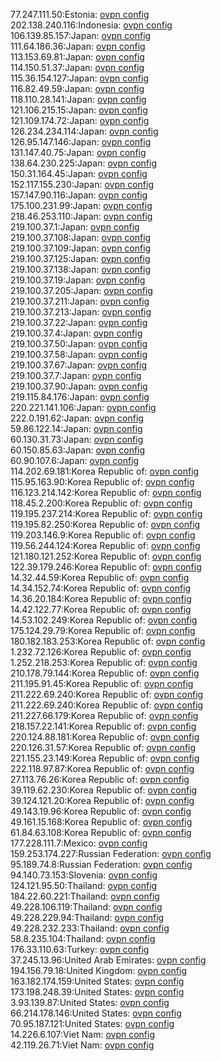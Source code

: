 77.247.111.50:Estonia: [ovpn config](vpn/77_247_111_50.ovpn)  
202.138.240.116:Indonesia: [ovpn config](vpn/202_138_240_116.ovpn)  
106.139.85.157:Japan: [ovpn config](vpn/106_139_85_157.ovpn)  
111.64.186.36:Japan: [ovpn config](vpn/111_64_186_36.ovpn)  
113.153.69.81:Japan: [ovpn config](vpn/113_153_69_81.ovpn)  
114.150.51.37:Japan: [ovpn config](vpn/114_150_51_37.ovpn)  
115.36.154.127:Japan: [ovpn config](vpn/115_36_154_127.ovpn)  
116.82.49.59:Japan: [ovpn config](vpn/116_82_49_59.ovpn)  
118.110.28.141:Japan: [ovpn config](vpn/118_110_28_141.ovpn)  
121.106.215.15:Japan: [ovpn config](vpn/121_106_215_15.ovpn)  
121.109.174.72:Japan: [ovpn config](vpn/121_109_174_72.ovpn)  
126.234.234.114:Japan: [ovpn config](vpn/126_234_234_114.ovpn)  
126.95.147.146:Japan: [ovpn config](vpn/126_95_147_146.ovpn)  
131.147.40.75:Japan: [ovpn config](vpn/131_147_40_75.ovpn)  
138.64.230.225:Japan: [ovpn config](vpn/138_64_230_225.ovpn)  
150.31.164.45:Japan: [ovpn config](vpn/150_31_164_45.ovpn)  
152.117.155.230:Japan: [ovpn config](vpn/152_117_155_230.ovpn)  
157.147.90.116:Japan: [ovpn config](vpn/157_147_90_116.ovpn)  
175.100.231.99:Japan: [ovpn config](vpn/175_100_231_99.ovpn)  
218.46.253.110:Japan: [ovpn config](vpn/218_46_253_110.ovpn)  
219.100.37.1:Japan: [ovpn config](vpn/219_100_37_1.ovpn)  
219.100.37.108:Japan: [ovpn config](vpn/219_100_37_108.ovpn)  
219.100.37.109:Japan: [ovpn config](vpn/219_100_37_109.ovpn)  
219.100.37.125:Japan: [ovpn config](vpn/219_100_37_125.ovpn)  
219.100.37.138:Japan: [ovpn config](vpn/219_100_37_138.ovpn)  
219.100.37.19:Japan: [ovpn config](vpn/219_100_37_19.ovpn)  
219.100.37.205:Japan: [ovpn config](vpn/219_100_37_205.ovpn)  
219.100.37.211:Japan: [ovpn config](vpn/219_100_37_211.ovpn)  
219.100.37.213:Japan: [ovpn config](vpn/219_100_37_213.ovpn)  
219.100.37.22:Japan: [ovpn config](vpn/219_100_37_22.ovpn)  
219.100.37.4:Japan: [ovpn config](vpn/219_100_37_4.ovpn)  
219.100.37.50:Japan: [ovpn config](vpn/219_100_37_50.ovpn)  
219.100.37.58:Japan: [ovpn config](vpn/219_100_37_58.ovpn)  
219.100.37.67:Japan: [ovpn config](vpn/219_100_37_67.ovpn)  
219.100.37.7:Japan: [ovpn config](vpn/219_100_37_7.ovpn)  
219.100.37.90:Japan: [ovpn config](vpn/219_100_37_90.ovpn)  
219.115.84.176:Japan: [ovpn config](vpn/219_115_84_176.ovpn)  
220.221.141.106:Japan: [ovpn config](vpn/220_221_141_106.ovpn)  
222.0.191.62:Japan: [ovpn config](vpn/222_0_191_62.ovpn)  
59.86.122.14:Japan: [ovpn config](vpn/59_86_122_14.ovpn)  
60.130.31.73:Japan: [ovpn config](vpn/60_130_31_73.ovpn)  
60.150.85.63:Japan: [ovpn config](vpn/60_150_85_63.ovpn)  
60.90.107.6:Japan: [ovpn config](vpn/60_90_107_6.ovpn)  
114.202.69.181:Korea Republic of: [ovpn config](vpn/114_202_69_181.ovpn)  
115.95.163.90:Korea Republic of: [ovpn config](vpn/115_95_163_90.ovpn)  
116.123.214.142:Korea Republic of: [ovpn config](vpn/116_123_214_142.ovpn)  
118.45.2.200:Korea Republic of: [ovpn config](vpn/118_45_2_200.ovpn)  
119.195.237.214:Korea Republic of: [ovpn config](vpn/119_195_237_214.ovpn)  
119.195.82.250:Korea Republic of: [ovpn config](vpn/119_195_82_250.ovpn)  
119.203.146.9:Korea Republic of: [ovpn config](vpn/119_203_146_9.ovpn)  
119.56.244.124:Korea Republic of: [ovpn config](vpn/119_56_244_124.ovpn)  
121.180.121.252:Korea Republic of: [ovpn config](vpn/121_180_121_252.ovpn)  
122.39.179.246:Korea Republic of: [ovpn config](vpn/122_39_179_246.ovpn)  
14.32.44.59:Korea Republic of: [ovpn config](vpn/14_32_44_59.ovpn)  
14.34.152.74:Korea Republic of: [ovpn config](vpn/14_34_152_74.ovpn)  
14.36.20.184:Korea Republic of: [ovpn config](vpn/14_36_20_184.ovpn)  
14.42.122.77:Korea Republic of: [ovpn config](vpn/14_42_122_77.ovpn)  
14.53.102.249:Korea Republic of: [ovpn config](vpn/14_53_102_249.ovpn)  
175.124.29.79:Korea Republic of: [ovpn config](vpn/175_124_29_79.ovpn)  
180.182.183.253:Korea Republic of: [ovpn config](vpn/180_182_183_253.ovpn)  
1.232.72.126:Korea Republic of: [ovpn config](vpn/1_232_72_126.ovpn)  
1.252.218.253:Korea Republic of: [ovpn config](vpn/1_252_218_253.ovpn)  
210.178.79.144:Korea Republic of: [ovpn config](vpn/210_178_79_144.ovpn)  
211.195.91.45:Korea Republic of: [ovpn config](vpn/211_195_91_45.ovpn)  
211.222.69.240:Korea Republic of: [ovpn config](vpn/211_222_69_240.ovpn)  
211.222.69.240:Korea Republic of: [ovpn config](vpn/211_222_69_240.ovpn)  
211.227.66.179:Korea Republic of: [ovpn config](vpn/211_227_66_179.ovpn)  
218.157.22.141:Korea Republic of: [ovpn config](vpn/218_157_22_141.ovpn)  
220.124.88.181:Korea Republic of: [ovpn config](vpn/220_124_88_181.ovpn)  
220.126.31.57:Korea Republic of: [ovpn config](vpn/220_126_31_57.ovpn)  
221.155.23.149:Korea Republic of: [ovpn config](vpn/221_155_23_149.ovpn)  
222.118.97.87:Korea Republic of: [ovpn config](vpn/222_118_97_87.ovpn)  
27.113.76.26:Korea Republic of: [ovpn config](vpn/27_113_76_26.ovpn)  
39.119.62.230:Korea Republic of: [ovpn config](vpn/39_119_62_230.ovpn)  
39.124.121.20:Korea Republic of: [ovpn config](vpn/39_124_121_20.ovpn)  
49.143.19.96:Korea Republic of: [ovpn config](vpn/49_143_19_96.ovpn)  
49.161.15.168:Korea Republic of: [ovpn config](vpn/49_161_15_168.ovpn)  
61.84.63.108:Korea Republic of: [ovpn config](vpn/61_84_63_108.ovpn)  
177.228.111.7:Mexico: [ovpn config](vpn/177_228_111_7.ovpn)  
159.253.174.227:Russian Federation: [ovpn config](vpn/159_253_174_227.ovpn)  
95.189.74.8:Russian Federation: [ovpn config](vpn/95_189_74_8.ovpn)  
94.140.73.153:Slovenia: [ovpn config](vpn/94_140_73_153.ovpn)  
124.121.95.50:Thailand: [ovpn config](vpn/124_121_95_50.ovpn)  
184.22.60.221:Thailand: [ovpn config](vpn/184_22_60_221.ovpn)  
49.228.106.119:Thailand: [ovpn config](vpn/49_228_106_119.ovpn)  
49.228.229.94:Thailand: [ovpn config](vpn/49_228_229_94.ovpn)  
49.228.232.233:Thailand: [ovpn config](vpn/49_228_232_233.ovpn)  
58.8.235.104:Thailand: [ovpn config](vpn/58_8_235_104.ovpn)  
176.33.110.63:Turkey: [ovpn config](vpn/176_33_110_63.ovpn)  
37.245.13.96:United Arab Emirates: [ovpn config](vpn/37_245_13_96.ovpn)  
194.156.79.18:United Kingdom: [ovpn config](vpn/194_156_79_18.ovpn)  
163.182.174.159:United States: [ovpn config](vpn/163_182_174_159.ovpn)  
173.198.248.39:United States: [ovpn config](vpn/173_198_248_39.ovpn)  
3.93.139.87:United States: [ovpn config](vpn/3_93_139_87.ovpn)  
66.214.178.146:United States: [ovpn config](vpn/66_214_178_146.ovpn)  
70.95.187.121:United States: [ovpn config](vpn/70_95_187_121.ovpn)  
14.226.6.107:Viet Nam: [ovpn config](vpn/14_226_6_107.ovpn)  
42.119.26.71:Viet Nam: [ovpn config](vpn/42_119_26_71.ovpn)  
